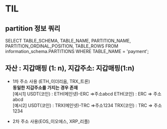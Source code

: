 # TIL


## partition 정보 쿼리
SELECT TABLE_SCHEMA, TABLE_NAME, PARTITION_NAME, PARTITION_ORDINAL_POSITION, TABLE_ROWS
FROM information_schema.PARTITIONS
WHERE TABLE_NAME = 'payment';


## 자산 : 지갑매핑 (1: n), 지갑주소: 지갑매핑(1:n)

- 1차 주소 사용 (ETH_이더리움, TRX_트론)  
**동일한 지갑주소를 가지는 경우 존재**  
 [예시1]
USDT(코인) : ETH(메인넷)-ERC =>주소abcd
ETH(코인) : ERC => 주소abcd   
 [예시2]
USDT(코인) : TRX(메인넷)-TRC =>주소1234
TRX(코인) : TRC => 주소1234

- 2차 주소 사용(EOS_이오에스, XRP_리플)


